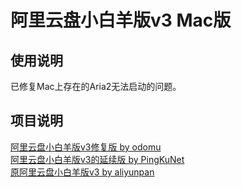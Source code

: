 # 阿里云盘小白羊版v3 Mac版
## 使用说明
已修复Mac上存在的Aria2无法启动的问题。

## 项目说明
[阿里云盘小白羊版v3修复版 by odomu](https://github.com/odomu/aliyunpan)
<br>
[阿里云盘小白羊版v3的延续版 by PingKuNet](https://github.com/PingKuNet/aliyunpan)
<br>
[原阿里云盘小白羊版v3 by aliyunpan](https://github.com/liupan1890/aliyunpan)